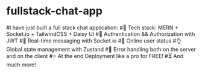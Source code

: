 # fullstack-chat-app
#I have just built a full stack chat application: 
#🌟 Tech stack: MERN + Socket.io + TailwindCSS + Daisy UI
#🎃 Authentication && Authorization with JWT
#👾 Real-time messaging with Socket.io
#🚀 Online user status
#👌 Global state management with Zustand
#🐞 Error handling both on the server and on the client
#⭐ At the end Deployment like a pro for FREE!
#⏳ And much more!
